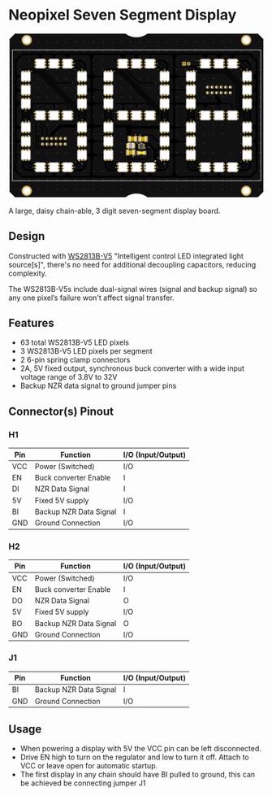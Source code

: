 # Neopixel Seven Segment Display
![Neopixel Seven Segment Display](neopixel-seven-segment-display.png)

A large, daisy chain-able, 3 digit seven-segment display board.

## Design
Constructed with [WS2813B-V5](https://media.digikey.com/pdf/Data%20Sheets/Seeed%20Technology/WS2813B_Ver.V5_10-20-19.pdf) "Intelligent control LED integrated light source[s]", there's no need for additional decoupling capacitors, reducing complexity.

The WS2813B-V5s include dual-signal wires (signal and backup signal) so any one pixel’s failure won't affect signal transfer.

## Features
- 63 total WS2813B-V5 LED pixels
- 3 WS2813B-V5 LED pixels per segment
- 2 6-pin spring clamp connectors
- 2A, 5V fixed output, synchronous buck converter with a wide input voltage range of 3.8V to 32V
- Backup NZR data signal to ground jumper pins

## Connector(s) Pinout
### H1
Pin | Function | I/O (Input/Output)
--- | --- | ---
VCC | Power (Switched) | I/O
EN | Buck converter Enable | I
DI | NZR Data Signal | I
5V | Fixed 5V supply | I/O
BI | Backup NZR Data Signal | I
GND | Ground Connection | I/O

### H2
Pin | Function | I/O (Input/Output)
--- | --- | ---
VCC | Power (Switched) | I/O
EN | Buck converter Enable | I
DO | NZR Data Signal | O
5V | Fixed 5V supply | I/O
BO | Backup NZR Data Signal | O
GND | Ground Connection | I/O

### J1
Pin | Function | I/O (Input/Output)
--- | --- | ---
BI | Backup NZR Data Signal | I
GND | Ground Connection | I/O

## Usage
- When powering a display with 5V the VCC pin can be left disconnected.
- Drive EN high to turn on the regulator and low to turn it off. Attach to VCC or leave open for automatic startup.
- The first display in any chain should have BI pulled to ground, this can be achieved be connecting jumper J1
